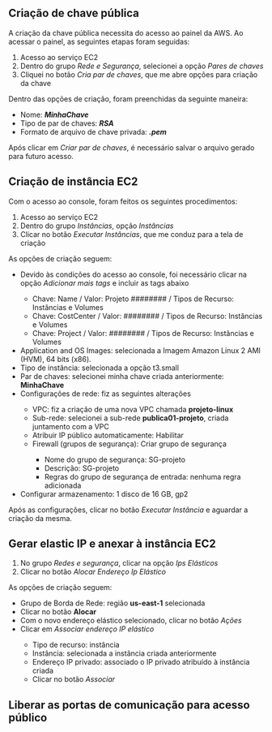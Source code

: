 ## Criação de chave pública

<p>A criação da chave pública necessita do acesso ao painel da AWS. Ao acessar o painel, as seguintes etapas foram seguidas:</p>
<ol>
  <li>Acesso ao serviço EC2</li>
  <li>Dentro do grupo <i>Rede e Segurança</i>, selecionei a opção <i>Pares de chaves</i></li>
  <li>Cliquei no botão <i>Cria par de chaves</i>, que me abre opções para criação da chave</li>
</ol>

Dentro das opções de criação, foram preenchidas da seguinte maneira:
<ul>
  <li>Nome: <b><i>MinhaChave</i></b></li>
  <li>Tipo de par de chaves: <b><i>RSA</i></b></li>
  <li>Formato de arquivo de chave privada: <b><i>.pem</i></b></li>
</ul>
<p>Após clicar em <i>Criar par de chaves</i>, é necessário salvar o arquivo gerado para futuro acesso.</p>

## Criação de instância EC2
<p>Com o acesso ao console, foram feitos os seguintes procedimentos:</p>
<ol>
  <li>Acesso ao serviço EC2</li>
  <li>Dentro do grupo <i>Instâncias</i>, opção <i>Instâncias</i></li>
  <li>Clicar no botão <i>Executar Instâncias</i>, que me conduz para a tela de criação</li>
</ol>

As opções de criação seguem:
<ul>
  <li>Devido às condições do acesso ao console, foi necessário clicar na opção <i>Adicionar mais tags</i> e incluir as tags abaixo</li>
  <ul>
    <li>Chave: Name / Valor: Projeto ######## / Tipos de Recurso: Instâncias e Volumes</li>
    <li>Chave: CostCenter / Valor: ######## / Tipos de Recurso: Instâncias e Volumes</li>
    <li>Chave: Project / Valor: ######## / Tipos de Recurso: Instâncias e Volumes</li>
  </ul>
  <li>Application and OS Images: selecionada a Imagem Amazon Linux 2 AMI (HVM), 64 bits (x86).</li>
  <li>Tipo de instância: selecionada a opção t3.small</li>
  <li>Par de chaves: selecionei minha chave criada anteriormente: <b>MinhaChave</b></li>
  <li>Configurações de rede: fiz as seguintes alterações</li>
  <ul>
    <li>VPC: fiz a criação de uma nova VPC chamada <b>projeto-linux</b></li>
    <li>Sub-rede: selecionei a sub-rede <b>publica01-projeto</b>, criada juntamento com a VPC</li>
    <li>Atribuir IP público automaticamente: Habilitar</li>
    <li>Firewall (grupos de segurança): Criar grupo de segurança</li>
    <ul>
      <li>Nome do grupo de segurança: SG-projeto</li>
      <li>Descrição: SG-projeto</li>
      <li>Regras do grupo de segurança de entrada: nenhuma regra adicionada</li>
    </ul>
  </ul>
  <li>Configurar armazenamento: 1 disco de 16 GB, gp2 </li>
</ul>
Após as configurações, clicar no botão <i>Executar Instância</i> e aguardar a criação da mesma.

## Gerar elastic IP e anexar à instância EC2
<ol>
  <li>No grupo <i>Redes e segurança</i>, clicar na opção <i>Ips Elásticos</i></li>
  <li>Clicar no botão <i>Alocar Endereço Ip Elástico</i></li>
</ol>

As opções de criação seguem:
<ul>
  <li>Grupo de Borda de Rede: região <b>us-east-1</b> selecionada</li>
  <li>Clicar no botão <b>Alocar</b></li>
  <li>Com o novo endereço elástico selecionado, clicar no botão <i>Ações</i></li>
  <li>Clicar em <i>Associar endereço IP elástico</i></li>
  <ul>
    <li>Tipo de recurso: instância</li>
    <li>Instância: selecionada a instância criada anteriormente</li>
    <li>Endereço IP privado: associado o IP privado atribuído à instância criada</li>
    <li>Clicar no botão <i>Associar</i></li>
  </ul>
</ul>

## Liberar as portas de comunicação para acesso público
